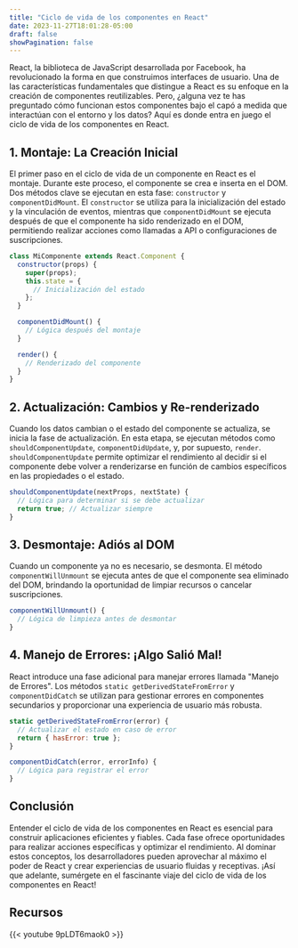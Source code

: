 ```yaml
---
title: "Ciclo de vida de los componentes en React"
date: 2023-11-27T18:01:28-05:00
draft: false
showPagination: false
---
```


React, la biblioteca de JavaScript desarrollada por Facebook, ha revolucionado la forma en que construimos interfaces de usuario. Una de las características fundamentales que distingue a React es su enfoque en la creación de componentes reutilizables. Pero, ¿alguna vez te has preguntado cómo funcionan estos componentes bajo el capó a medida que interactúan con el entorno y los datos? Aquí es donde entra en juego el ciclo de vida de los componentes en React.

## 1. **Montaje: La Creación Inicial**

El primer paso en el ciclo de vida de un componente en React es el montaje. Durante este proceso, el componente se crea e inserta en el DOM. Dos métodos clave se ejecutan en esta fase: `constructor` y `componentDidMount`. El `constructor` se utiliza para la inicialización del estado y la vinculación de eventos, mientras que `componentDidMount` se ejecuta después de que el componente ha sido renderizado en el DOM, permitiendo realizar acciones como llamadas a API o configuraciones de suscripciones.

```jsx
class MiComponente extends React.Component {
  constructor(props) {
    super(props);
    this.state = {
      // Inicialización del estado
    };
  }

  componentDidMount() {
    // Lógica después del montaje
  }

  render() {
    // Renderizado del componente
  }
}
```

## 2. **Actualización: Cambios y Re-renderizado**

Cuando los datos cambian o el estado del componente se actualiza, se inicia la fase de actualización. En esta etapa, se ejecutan métodos como `shouldComponentUpdate`, `componentDidUpdate`, y, por supuesto, `render`. `shouldComponentUpdate` permite optimizar el rendimiento al decidir si el componente debe volver a renderizarse en función de cambios específicos en las propiedades o el estado.

```jsx
shouldComponentUpdate(nextProps, nextState) {
  // Lógica para determinar si se debe actualizar
  return true; // Actualizar siempre
}
```

## 3. **Desmontaje: Adiós al DOM**

Cuando un componente ya no es necesario, se desmonta. El método `componentWillUnmount` se ejecuta antes de que el componente sea eliminado del DOM, brindando la oportunidad de limpiar recursos o cancelar suscripciones.

```jsx
componentWillUnmount() {
  // Lógica de limpieza antes de desmontar
}
```

## 4. **Manejo de Errores: ¡Algo Salió Mal!**

React introduce una fase adicional para manejar errores llamada "Manejo de Errores". Los métodos `static getDerivedStateFromError` y `componentDidCatch` se utilizan para gestionar errores en componentes secundarios y proporcionar una experiencia de usuario más robusta.

```jsx
static getDerivedStateFromError(error) {
  // Actualizar el estado en caso de error
  return { hasError: true };
}

componentDidCatch(error, errorInfo) {
  // Lógica para registrar el error
}
```

## Conclusión

Entender el ciclo de vida de los componentes en React es esencial para construir aplicaciones eficientes y fiables. Cada fase ofrece oportunidades para realizar acciones específicas y optimizar el rendimiento. Al dominar estos conceptos, los desarrolladores pueden aprovechar al máximo el poder de React y crear experiencias de usuario fluidas y receptivas. ¡Así que adelante, sumérgete en el fascinante viaje del ciclo de vida de los componentes en React!

## Recursos

{{< youtube 9pLDT6maok0 >}}
